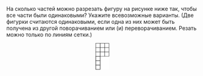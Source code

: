 На сколько частей можно разрезать фигуру на рисунке ниже так, чтобы все части были одинаковыми? Укажите всевозможные варианты. (Две фигурки считаются одинаковыми, если одна из них может быть получена из другой поворачиванием или (и) переворачиванием. Резать можно только по линиям сетки.)
<p align="center"><img src="./gzho2018-620-1.png" height="70"></p>